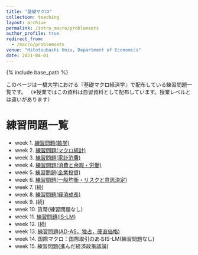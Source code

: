 ```yaml
---
title: "基礎マクロ"
collection: teaching
layout: archive
permalink: /intro_macro/problemsets
author_profile: true
redirect_from:
  - /macro/problemsets
venue: "Hitotsubashi Univ, Department of Economics"
date: 2021-04-01
---
```




{% include base_path %}


このページは一橋大学における『基礎マクロ経済学』で配布している練習問題一覧です。
（※授業ではこの資料は自習資料として配布しています。授業レベルとは違いがあります）

# 練習問題一覧  

* week 1. [練習問題(数学)](https://masashihino.github.io/files/teaching/intro_macro/2math/problem_math.pdf)    
* week 2. [練習問題(マクロ統計)](https://masashihino.github.io/files/teaching/intro_macro/3macro_stat/macro_stats_problem.pdf)
* week 3. [練習問題(家計消費)](https://masashihino.github.io/files/teaching/intro_macro/4consumption/problem_consumption.pdf)
* week 4. [練習問題(消費と余暇・労働)](https://masashihino.github.io/files/teaching/intro_macro/5labor/labor_problem.pdf)
* week 5. [練習問題(企業投資)](https://masashihino.github.io/files/teaching/intro_macro/6investment/problem_investment.pdf)
* week 6. [練習問題(一般均衡・リスクと意思決定)](https://masashihino.github.io/files/teaching/intro_macro/7GE/problem_GE.pdf)
* week 7. (続)
* week 8. [練習問題(経済成長)](https://masashihino.github.io/files/teaching/intro_macro/8solow/problem_solow.pdf)
* week 9. (続) 
* week 10. 貨幣(練習問題なし)
* week 11. [練習問題(IS-LM)](https://masashihino.github.io/files/teaching/intro_macro/10ISLM/IS-LM_problem.pdf)
* week 12. (続)
* week 13. [練習問題(AD-AS，独占，硬直価格)](https://masashihino.github.io/files/teaching/intro_macro/11ADAS/AD-AS_problem.pdf) 
* week 14. 国際マクロ：国際取引のあるIS-LM(練習問題なし)
* week 15. 練習問題(進んだ経済政策議論)
 


